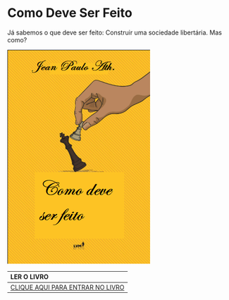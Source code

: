 # Como Deve Ser Feito
Já sabemos o que deve ser feito: Construir uma sociedade libertária. Mas como?

![AltText](https://github.com/JeanPaulo-Eletron/Como_Deve_Ser_Feito/blob/master/capa.png)

| LER O LIVRO                                    |
| :--------------------------------------------- |
| [CLIQUE AQUI PARA ENTRAR NO LIVRO](Sumário.md) |

